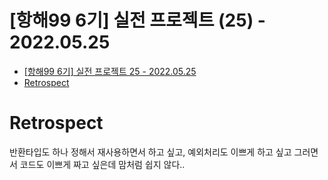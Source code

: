 # [항해99 6기] 실전 프로젝트 (25) - 2022.05.25

<!-- TOC -->

- [[항해99 6기] 실전 프로젝트 25 - 2022.05.25](#%ED%95%AD%ED%95%B499-6%EA%B8%B0-%EC%8B%A4%EC%A0%84-%ED%94%84%EB%A1%9C%EC%A0%9D%ED%8A%B8-25---20220525)
- [Retrospect](#retrospect)

<!-- /TOC -->

# Retrospect
반환타입도 하나 정해서 재사용하면서 하고 싶고, 예외처리도 이쁘게 하고 싶고 그러면서 코드도 이쁘게 짜고 싶은데 맘처럼 쉽지 않다..